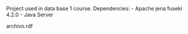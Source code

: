 Project used in data base 1 course.
Dependencies: 
    - Apache jena fuseki 4.2.0
    - Java Server

archivo.rdf